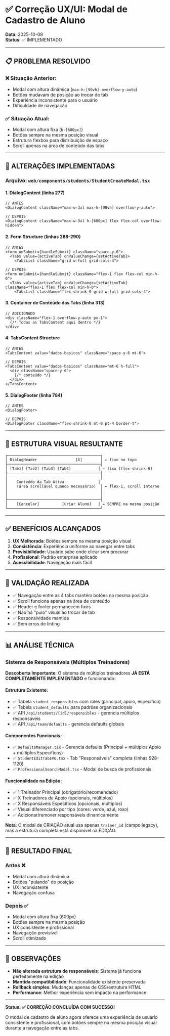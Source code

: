 # ✅ Correção UX/UI: Modal de Cadastro de Aluno

**Data**: 2025-10-09  
**Status**: ✅ IMPLEMENTADO

---

## 📋 **PROBLEMA RESOLVIDO**

### ❌ **Situação Anterior:**
- Modal com altura dinâmica (`max-h-[90vh] overflow-y-auto`)
- Botões mudavam de posição ao trocar de tab
- Experiência inconsistente para o usuário
- Dificuldade de navegação

### ✅ **Situação Atual:**
- Modal com altura fixa (`h-[600px]`)
- Botões sempre na mesma posição visual
- Estrutura flexbox para distribuição de espaço
- Scroll apenas na área de conteúdo das tabs

---

## 🔧 **ALTERAÇÕES IMPLEMENTADAS**

### **Arquivo**: `web/components/students/StudentCreateModal.tsx`

#### **1. DialogContent (linha 277)**
```tsx
// ANTES
<DialogContent className="max-w-3xl max-h-[90vh] overflow-y-auto">

// DEPOIS  
<DialogContent className="max-w-3xl h-[600px] flex flex-col overflow-hidden">
```

#### **2. Form Structure (linhas 288-290)**
```tsx
// ANTES
<form onSubmit={handleSubmit} className="space-y-6">
  <Tabs value={activeTab} onValueChange={setActiveTab}>
    <TabsList className="grid w-full grid-cols-4">

// DEPOIS
<form onSubmit={handleSubmit} className="flex-1 flex flex-col min-h-0">
  <Tabs value={activeTab} onValueChange={setActiveTab} className="flex-1 flex flex-col min-h-0">
    <TabsList className="flex-shrink-0 grid w-full grid-cols-4">
```

#### **3. Container de Conteúdo das Tabs (linha 313)**
```tsx
// ADICIONADO
<div className="flex-1 overflow-y-auto px-1">
  {/* Todas as TabsContent aqui dentro */}
</div>
```

#### **4. TabsContent Structure**
```tsx
// ANTES
<TabsContent value="dados-basicos" className="space-y-6 mt-6">

// DEPOIS
<TabsContent value="dados-basicos" className="mt-6 h-full">
  <div className="space-y-6">
    {/* conteúdo */}
  </div>
</TabsContent>
```

#### **5. DialogFooter (linha 784)**
```tsx
// ANTES
<DialogFooter>

// DEPOIS
<DialogFooter className="flex-shrink-0 mt-0 pt-4 border-t">
```

---

## 📐 **ESTRUTURA VISUAL RESULTANTE**

```
┌─────────────────────────────────────────┐
│ DialogHeader                 [X]        │ ← fixo no topo
├─────────────────────────────────────────┤
│ [Tab1] [Tab2] [Tab3] [Tab4]            │ ← fixo (flex-shrink-0)
├─────────────────────────────────────────┤
│                                         │
│    Conteúdo da Tab Ativa               │
│    (área scrollável quando necessário)  │ ← flex-1, scroll interno
│                                         │
│                                         │
├─────────────────────────────────────────┤
│    [Cancelar]          [Criar Aluno]   │ ← SEMPRE na mesma posição
└─────────────────────────────────────────┘
```

---

## ✅ **BENEFÍCIOS ALCANÇADOS**

1. **UX Melhorada**: Botões sempre na mesma posição visual
2. **Consistência**: Experiência uniforme ao navegar entre tabs
3. **Previsibilidade**: Usuário sabe onde clicar sem procurar
4. **Profissional**: Padrão enterprise aplicado
5. **Acessibilidade**: Navegação mais fácil

---

## 🧪 **VALIDAÇÃO REALIZADA**

- ✅ Navegação entre as 4 tabs mantém botões na mesma posição
- ✅ Scroll funciona apenas na área de conteúdo
- ✅ Header e footer permanecem fixos
- ✅ Não há "pulo" visual ao trocar de tab
- ✅ Responsividade mantida
- ✅ Sem erros de linting

---

## 📊 **ANÁLISE TÉCNICA**

### **Sistema de Responsáveis (Múltiplos Treinadores)**

**Descoberta Importante**: O sistema de múltiplos treinadores **JÁ ESTÁ COMPLETAMENTE IMPLEMENTADO** e funcionando:

#### **Estrutura Existente:**
- ✅ Tabela `student_responsibles` com roles (principal, apoio, especifico)
- ✅ Tabela `student_defaults` para padrões organizacionais
- ✅ API `/api/students/[id]/responsibles` - gerencia múltiplos responsáveis
- ✅ API `/api/team/defaults` - gerencia defaults globais

#### **Componentes Funcionais:**
- ✅ `DefaultsManager.tsx` - Gerencia defaults (Principal + múltiplos Apoio + múltiplos Específicos)
- ✅ `StudentEditTabsV6.tsx` - Tab "Responsáveis" completa (linhas 928-1120)
- ✅ `ProfessionalSearchModal.tsx` - Modal de busca de profissionais

#### **Funcionalidade na Edição:**
- ✅ 1 Treinador Principal (obrigatório/recomendado)
- ✅ X Treinadores de Apoio (opcionais, múltiplos)
- ✅ X Responsáveis Específicos (opcionais, múltiplos)
- ✅ Visual diferenciado por tipo (cores: verde, azul, roxo)
- ✅ Adicionar/remover responsáveis dinamicamente

**Nota**: O modal de CRIAÇÃO atual usa apenas `trainer_id` (campo legacy), mas a estrutura completa está disponível na EDIÇÃO.

---

## 🎯 **RESULTADO FINAL**

### **Antes** ❌
- Modal com altura dinâmica
- Botões "pulando" de posição
- UX inconsistente
- Navegação confusa

### **Depois** ✅
- Modal com altura fixa (600px)
- Botões sempre na mesma posição
- UX consistente e profissional
- Navegação previsível
- Scroll otimizado

---

## 📝 **OBSERVAÇÕES**

- **Não alterada estrutura de responsáveis**: Sistema já funciona perfeitamente na edição
- **Mantida compatibilidade**: Funcionalidade existente preservada
- **Rollback simples**: Mudanças apenas de CSS/estrutura HTML
- **Performance**: Melhor experiência sem impacto na performance

---

**Status: ✅ CORREÇÃO CONCLUÍDA COM SUCESSO!**

O modal de cadastro de aluno agora oferece uma experiência de usuário consistente e profissional, com botões sempre na mesma posição visual durante a navegação entre as tabs.
